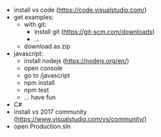 - install vs code (https://code.visualstudio.com/)
- get examples:
  - with git:
    - install git (https://git-scm.com/downloads)
    - ...
  - download as zip
- javascript:
  - install nodejs (https://nodejs.org/en/)
  - open console
  - go to /javascript
  - npm install
  - npm test
  - ... have fun
 - C#
  - install vs 2017 community (https://www.visualstudio.com/vs/community/)
  - open Production.sln